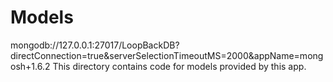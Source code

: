 # Models
 mongodb://127.0.0.1:27017/LoopBackDB?directConnection=true&serverSelectionTimeoutMS=2000&appName=mongosh+1.6.2
This directory contains code for models provided by this app.
